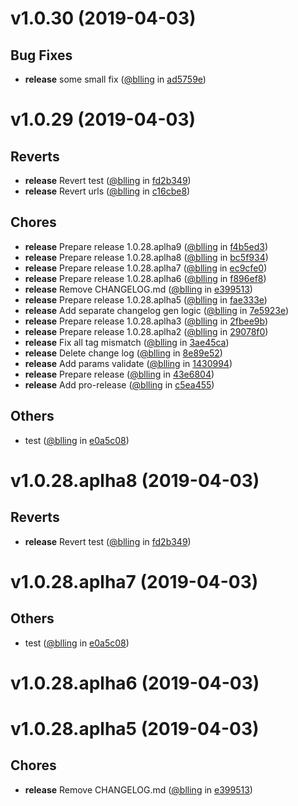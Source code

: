 
v1.0.30 (2019-04-03)
====================


## Bug Fixes
* **release** some small fix ([@blling](https://github.com/blling) in [ad5759e](https://github.com/dxee/git-release/commit/ad5759e))

v1.0.29 (2019-04-03)
====================


## Reverts
* **release** Revert test ([@blling](https://github.com/blling) in [fd2b349](https://github.com/dxee/git-release/commit/fd2b349))
* **release** Revert urls ([@blling](https://github.com/blling) in [c16cbe8](https://github.com/dxee/git-release/commit/c16cbe8))

## Chores
* **release** Prepare release 1.0.28.aplha9 ([@blling](https://github.com/blling) in [f4b5ed3](https://github.com/dxee/git-release/commit/f4b5ed3))
* **release** Prepare release 1.0.28.aplha8 ([@blling](https://github.com/blling) in [bc5f934](https://github.com/dxee/git-release/commit/bc5f934))
* **release** Prepare release 1.0.28.aplha7 ([@blling](https://github.com/blling) in [ec9cfe0](https://github.com/dxee/git-release/commit/ec9cfe0))
* **release** Prepare release 1.0.28.aplha6 ([@blling](https://github.com/blling) in [f896ef8](https://github.com/dxee/git-release/commit/f896ef8))
* **release** Remove CHANGELOG.md ([@blling](https://github.com/blling) in [e399513](https://github.com/dxee/git-release/commit/e399513))
* **release** Prepare release 1.0.28.aplha5 ([@blling](https://github.com/blling) in [fae333e](https://github.com/dxee/git-release/commit/fae333e))
* **release** Add separate changelog gen logic ([@blling](https://github.com/blling) in [7e5923e](https://github.com/dxee/git-release/commit/7e5923e))
* **release** Prepare release 1.0.28.aplha3 ([@blling](https://github.com/blling) in [2fbee9b](https://github.com/dxee/git-release/commit/2fbee9b))
* **release** Prepare release 1.0.28.aplha2 ([@blling](https://github.com/blling) in [29078f0](https://github.com/dxee/git-release/commit/29078f0))
* **release** Fix all tag mismatch ([@blling](https://github.com/blling) in [3ae45ca](https://github.com/dxee/git-release/commit/3ae45ca))
* **release** Delete change log ([@blling](https://github.com/blling) in [8e89e52](https://github.com/dxee/git-release/commit/8e89e52))
* **release** Add params validate ([@blling](https://github.com/blling) in [1430994](https://github.com/dxee/git-release/commit/1430994))
* **release** Prepare release ([@blling](https://github.com/blling) in [43e6804](https://github.com/dxee/git-release/commit/43e6804))
* **release** Add pro-release ([@blling](https://github.com/blling) in [c5ea455](https://github.com/dxee/git-release/commit/c5ea455))

## Others
* test ([@blling](https://github.com/blling) in [e0a5c08](https://github.com/dxee/git-release/commit/e0a5c08))

v1.0.28.aplha8 (2019-04-03)
===========================


## Reverts
* **release** Revert test ([@blling](https://github.com/blling) in [fd2b349](https://github.com/dxee/git-release/commit/fd2b349))

v1.0.28.aplha7 (2019-04-03)
===========================


## Others
* test ([@blling](https://github.com/blling) in [e0a5c08](https://github.com/dxee/git-release/commit/e0a5c08))

v1.0.28.aplha6 (2019-04-03)
===========================



v1.0.28.aplha5 (2019-04-03)
===========================


## Chores
* **release** Remove CHANGELOG.md ([@blling](https://github.com/blling) in [e399513](https://github.com/dxee/git-release/commit/e399513))
